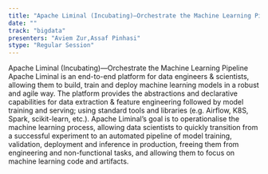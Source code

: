 ```yaml
---
title: "Apache Liminal (Incubating)—Orchestrate the Machine Learning Pipeline"
date: "" 
track: "bigdata"
presenters: "Aviem Zur,Assaf Pinhasi"
stype: "Regular Session"
---
```

Apache Liminal (Incubating)—Orchestrate the Machine Learning Pipeline
 Apache Liminal is an end-to-end platform for data engineers & scientists, allowing them to build, train and deploy machine learning models in a robust and agile way. The platform provides the abstractions and declarative capabilities for data extraction & feature engineering followed by model training and serving; using standard tools and libraries (e.g. Airflow, K8S, Spark, scikit-learn, etc.).
 Apache Liminal’s goal is to operationalise the machine learning process, allowing data scientists to quickly transition from a successful experiment to an automated pipeline of model training, validation, deployment and inference in production, freeing them from engineering and non-functional tasks, and allowing them to focus on machine learning code and artifacts.